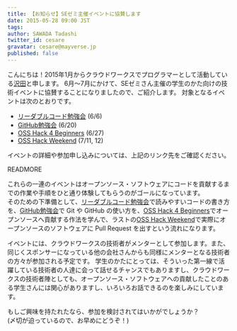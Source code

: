 ```yaml
---
title: 【お知らせ】SEゼミ主催イベントに協賛します
date: 2015-05-28 09:00 JST
tags:
author: SAWADA Tadashi
twitter_id: cesare
gravatar: cesare@mayverse.jp
published: false
---
```


こんにちは！2015年1月からクラウドワークスでプログラマーとして活動している[沢田](https://github.com/cesare)と申します。
6月〜7月にかけて、SEゼミさん主催の学生のかた向けの技術イベントに協賛することになりましたので、ご紹介します。
対象となるイベントは次のとおりです。

* [リーダブルコード勉強会](http://www.seplus.jp/sezemi/) (6/6)
* [GitHub勉強会](http://www.seplus.jp/sezemi/github) (6/20)
* [OSS Hack 4 Beginners](http://www.seplus.jp/sezemi/4beginners) (6/27)
* [OSS Hack Weekend](http://www.seplus.jp/sezemi/ohw) (7/11, 12)

イベントの詳細や参加申し込みについては、上記のリンク先をご確認ください。

READMORE

これらの一連のイベントはオープンソース・ソフトウェアにコードを貢献するまでの作業や手順をひと通り体験してもらうのがゴールになっています。  
そのための下準備として、[リーダブルコード勉強会](http://www.seplus.jp/sezemi/)で読みやすいコードの書き方を、[GitHub勉強会](http://www.seplus.jp/sezemi/github)で Git や GitHub の使い方を、[OSS Hack 4 Beginners](http://www.seplus.jp/sezemi/4beginners)でオープンソースへ貢献する作法を学んで、ラストの[OSS Hack Weekend](http://www.seplus.jp/sezemi/ohw)で実際にオープンソースのソフトウェアに Pull Request を出すという流れになります。

イベントには、クラウドワークスの技術者がメンターとして参加します。また、同じくスポンサーになっている他の会社さんからも同様にメンターとなる技術者の方々が参加される予定です。
学生のかたにとっては、そういった第一線で活躍している技術者の人達に会って話せるチャンスでもありますし、クラウドワークスの技術者陣としても、オープンソース・ソフトウェアへの貢献したことのある学生さんには関心がありますし、いろいろお話できるのを楽しみにしています。

もしご興味を持たれたなら、参加を検討されてはいかがでしょうか？  
(〆切が迫っているので、お早めにどうぞ！)
